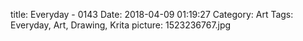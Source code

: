 title: Everyday - 0143
Date: 2018-04-09 01:19:27
Category: Art
Tags: Everyday, Art, Drawing, Krita
picture: 1523236767.jpg
